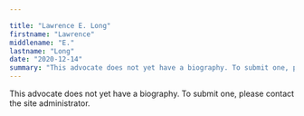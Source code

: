 ```yaml
---

title: "Lawrence E. Long"
firstname: "Lawrence"
middlename: "E."
lastname: "Long"
date: "2020-12-14"
summary: "This advocate does not yet have a biography. To submit one, please contact the site administrator."
---
```

This advocate does not yet have a biography. To submit one, please contact the site administrator.

